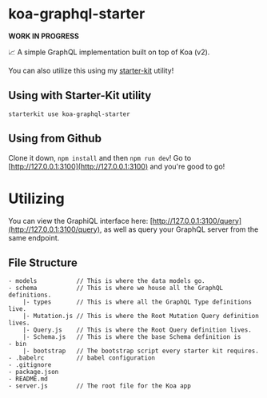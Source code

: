 # koa-graphql-starter
__WORK IN PROGRESS__

:chart_with_upwards_trend: A simple GraphQL implementation built on top of Koa (v2).

You can also utilize this using my [starter-kit](https://github.com/mikemclaren/starter-kit) utility!

## Using with Starter-Kit utility
```
starterkit use koa-graphql-starter
```

## Using from Github
Clone it down, `npm install` and then `npm run dev`!
Go to [http://127.0.0.1:3100](http://127.0.0.1:3100) and you're good to go!

# Utilizing
You can view the GraphiQL interface here: [http://127.0.0.1:3100/query](http://127.0.0.1:3100/query),
as well as query your GraphQL server from the same endpoint.

## File Structure
```
- models           // This is where the data models go.
- schema           // This is where we house all the GraphQL definitions.
    |- types       // This is where all the GraphQL Type definitions live.
    |- Mutation.js // This is where the Root Mutation Query definition lives.
    |- Query.js    // This is where the Root Query definition lives.
    |- Schema.js   // This is where the base Schema definition is
- bin
    |- bootstrap   // The bootstrap script every starter kit requires.
- .babelrc         // babel configuration
- .gitignore
- package.json
- README.md
- server.js        // The root file for the Koa app
```
